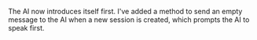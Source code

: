 The AI now introduces itself first. I've added a method to send an empty message to the AI when a new session is created, which prompts the AI to speak first.